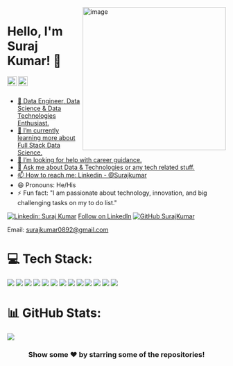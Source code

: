 <img align="Right" img width="330" alt="image" src="https://user-images.githubusercontent.com/82973819/208291661-f0774b86-f85d-439f-8372-d538434259f4.png">

# Hello, I'm Suraj Kumar! 👋





<a href="https://www.linkedin.com/in/suraj12">
  <img align="left" alt="Suraj's LinkedIn" width="22px" src="path/to/linkedin-logo.png"/>
</a>
<a href="https://github.com/surajkumar089">
  <img align="left" alt="Suraj's Github" width="22px" src="https://cdn.jsdelivr.net/npm/simple-icons@v3/icons/github.svg" />

<br/>
<br/>

- 🔭 Data Engineer, Data Science & Data Technologies Enthusiast.
- 🌱 I’m currently learning more about Full Stack Data Science.
- 🤔 I’m looking for help with career guidance.
- 💬 Ask me about Data & Technologies or any tech related stuff.
- 📫 How to reach me: [Linkedin - @Surajkumar](https://www.linkedin.com/in/suraj-kumar12)
- 😄 Pronouns: He/His
- ⚡ Fun fact: "I am passionate about technology, innovation, and big challenging tasks on my to do list."

[![Linkedin: Suraj Kumar](https://img.shields.io/badge/-SurajKumar-blue?style=flat-square&logo=Linkedin&logoColor=white&link=https://www.linkedin.com/in/suraj-kumar12/)](https://www.linkedin.com/in/suraj-kumar12/)
<a class="libutton" href="https://www.linkedin.com/comm/mynetwork/discovery-see-all?usecase=PEOPLE_FOLLOWS&followMember=suraj-kumar-372048203" target="_blank">Follow on LinkedIn</a>
[![GitHub SurajKumar](https://img.shields.io/github/followers/iampawan?label=follow&style=social)](https://github.com/surajkumar089)

Email: surajkumar0892@gmail.com




# 💻 Tech Stack:
<img src="https://img.icons8.com/color/64/null/python--v1.png"/> <img src="https://img.icons8.com/external-itim2101-lineal-color-itim2101/64/null/external-big-data-big-data-itim2101-lineal-color-itim2101.png"/> <img src="https://img.icons8.com/stickers/70/null/sql.png"/> ![](https://cdn.icon-icons.com/icons2/2415/PNG/64/postgresql_plain_wordmark_logo_icon_146390.png) <img src="https://img.icons8.com/color/64/null/power-bi.png"/> <img src="https://img.icons8.com/external-wanicon-lineal-color-wanicon/64/null/external-visualization-big-data-wanicon-lineal-color-wanicon.png"/> ![](https://cdn.icon-icons.com/icons2/2699/PNG/128/microsoft_azure_logo_icon_168977.png) <img src="https://img.icons8.com/external-tal-revivo-color-tal-revivo/60/null/external-development-experience-through-the-native-integrations-of-azure-with-visual-studio-logo-color-tal-revivo.png"/> ![](https://cdn.icon-icons.com/icons2/2699/PNG/128/databricks_logo_icon_169299.png) ![](https://cdn.icon-icons.com/icons2/2699/PNG/128/apache_spark_logo_icon_170561.png) ![](https://cdn-icons-png.flaticon.com/64/3195/3195693.png) <img src="https://img.icons8.com/fluency/64/null/visual-studio-code-2019.png"/> <img src="https://img.icons8.com/color/64/null/ms-excel.png"/> 


# 📊 GitHub Stats:
![](https://github-readme-streak-stats.herokuapp.com/?user=surajkumar089&theme=darcula&hide_border=false)<br/>

<!--
surajkumar089/surajkumar089 is a ✨ special ✨ repository because its `README.md` (this file) appears on your GitHub profile.
You can click the Preview link to take a look at your changes.
--->

<div align="center">

### Show some ❤️ by starring some of the repositories!

</div>

